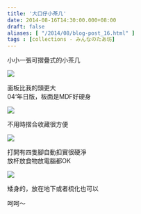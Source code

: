 ```yaml
---
title: '大口仔小茶几'
date: 2014-08-16T14:30:00.000+08:00
draft: false
aliases: [ "/2014/08/blog-post_16.html" ]
tags : [collections - みんなのたあ坊]
---
```


小小一張可摺疊式的小茶几  

[![](https://2.bp.blogspot.com/-y_s8uj-QPt4/XERwJ_hEN4I/AAAAAAAAGXU/YIXuVESo_pUqQAdNcMblSztLSA4-ZWeawCLcBGAs/s640/14709231390_d00349bc6d_z.jpg)](https://2.bp.blogspot.com/-y_s8uj-QPt4/XERwJ_hEN4I/AAAAAAAAGXU/YIXuVESo_pUqQAdNcMblSztLSA4-ZWeawCLcBGAs/s1600/14709231390_d00349bc6d_z.jpg)

面板比我的頭更大  
04‘年日版，板面是MDF好硬身  

[![](https://2.bp.blogspot.com/-JDpoGTH5xeM/XERwQl5wwvI/AAAAAAAAGXc/JETlf3ZU0XsNNq-qDjN9HPpPoW3E-oLIACLcBGAs/s640/14872918936_3ce69cfefd_z.jpg)](https://2.bp.blogspot.com/-JDpoGTH5xeM/XERwQl5wwvI/AAAAAAAAGXc/JETlf3ZU0XsNNq-qDjN9HPpPoW3E-oLIACLcBGAs/s1600/14872918936_3ce69cfefd_z.jpg)

不用時摺合收藏很方便  

[![](https://3.bp.blogspot.com/-fryRLXl18aU/XERwxE7HFiI/AAAAAAAAGXo/YEQRTUxE5SgcKsQSs2COWjia9r8uNgm9gCLcBGAs/s640/14872918936_3ce69cfefd_z.jpg)](https://3.bp.blogspot.com/-fryRLXl18aU/XERwxE7HFiI/AAAAAAAAGXo/YEQRTUxE5SgcKsQSs2COWjia9r8uNgm9gCLcBGAs/s1600/14872918936_3ce69cfefd_z.jpg)

打開有四隻腳自動扣實很硬淨  
放杯放食物放電腦都OK  

[![](https://1.bp.blogspot.com/-5E5bnX19Bx4/XERw4uGmPsI/AAAAAAAAGXw/MiVlRsHfoOkAjH2rZugilwTiBwDvHISiACLcBGAs/s640/14892854511_3ea4557a4a_z.jpg)](https://1.bp.blogspot.com/-5E5bnX19Bx4/XERw4uGmPsI/AAAAAAAAGXw/MiVlRsHfoOkAjH2rZugilwTiBwDvHISiACLcBGAs/s1600/14892854511_3ea4557a4a_z.jpg)

矮身的，放在地下或者梳化也可以  
  
呵呵～